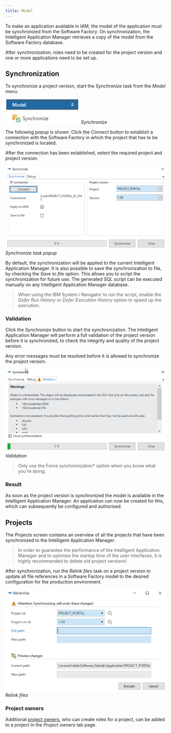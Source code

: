 ```yaml
---
title: Model
---
```


To make an application available in IAM, the model of the application must be synchronized from the Software Factory. On synchronization, the Intelligent Application Manager retrieves a copy of the model from the Software Factory database. 

After synchronization, roles need to be created for the project version and one or more applications need to be set up.

Synchronization
-----------

To synchronize a project version, start the *Synchronize* task from the *Model* menu.

![](../assets/iam_dev/image7.png)
*Synchronize*

The following popup is shown. Click the *Connect* button to establish a connection with the Software Factory in which the project that has to be synchronized is located.

After the connection has been established, select the required project and project version.

![](../assets/iam_dev/image9.png)
*Synchronize task popup*

By default, the synchronization will be applied to the current Intelligent Application Manager. It is also possible to save the synchronization to file, by checking the *Save to file* option. This allows you to script the synchronization for future use. The generated SQL script can be executed manually on any Intelligent Application Manager database.

>  When using the IBM System i Navigator to run the script, enable the *Defer Run History* or *Defer Execution History* option to speed up the execution.

### Validation

Click the *Synchronize* button to start the synchronization. The Intelligent Application Manager will perform a full validation of the project version before it is synchronized, to check the integrity and quality of the project version.

Any error messages must be resolved before it is allowed to synchronize the project version.

![](../assets/iam_dev/image10.png)
*Validation*

> Only use the Force synchronization* option when you know what you're doing.

### Result

As soon as the project version is synchronized the model is available in the Intelligent Application Manager. An application can now be created for this, which can subsequently be configured and authorised.

Projects
--------

The *Projects* screen contains an overview of all the projects that have been synchronized to the Intelligent Application Manager. 

> In order to guarantee the performance of the Intelligent Application Manager and to optimize the startup time of the user interfaces, it is highly recommended to delete old project versions!

After synchronization, run the *Relink files* task on a project version to update all file references in a Software Factory model to the desired configuration for the production environment.

![](../assets/iam_dev/image13.png)
*Relink files*

### Project owners

Additional [project owners](../iam/administrators), who can create roles for a project, can be added to a project in the *Project owners* tab page.